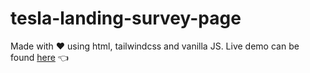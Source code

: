 # tesla-landing-survey-page

Made with ❤️ using html, tailwindcss and vanilla JS.
Live demo can be found [here](https://tesla-onepage-quizz.netlify.app/) 👈
